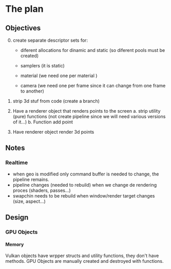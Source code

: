 # The plan

## Objectives

0. create separate descriptor sets for:
   - diferent allocations for dinamic and static (so diferent pools must be created)

   - samplers (it is static)
   - material (we need one per material )
   - camera (we need one per frame since it can change from one frame to another)

1. strip 3d stuf from code (create a branch)

2. Have a renderer object that renders points to the screen
   a. strip utility (pure) functions (not create pipeline since we will need various versions of it...)
   b. Function add point

3. Have renderer object render 3d points

## Notes

### Realtime

- when geo is modified only command buffer is needed to change, the pipeline remains.
- pipeline changes (needed to rebuild) when we change de rendering proces (shaders, passes...)
- swapchin needs to be rebuild when window/render target changes (size, aspect...)

## Design

### GPU Objects

#### Memory

Vulkan objects have wrpper structs and utility functions, they don't have methods. GPU Objects are manually created and destroyed with functions.
